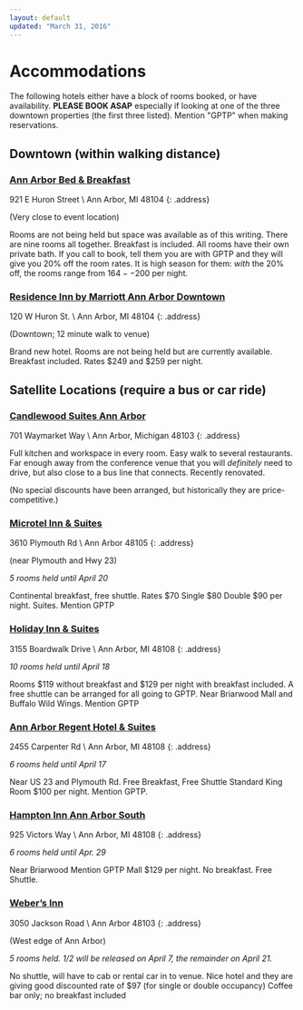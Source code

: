 ```yaml
---
layout: default
updated: "March 31, 2016"
---
```

# Accommodations

The following hotels either have a block of rooms booked, or have availability. **PLEASE BOOK ASAP** especially if looking at one of the three downtown properties (the first three listed). Mention "GPTP" when making reservations.


## Downtown (within walking distance)

### [Ann Arbor Bed & Breakfast](http://annarborbedandbreakfast.com)

921 E Huron Street \\
Ann Arbor, MI 48104
{: .address}

(Very close to event location)

Rooms are not being held but space was available as of this writing. There are nine rooms all together. Breakfast is included. All rooms have their own private bath. If you call to book, tell them you are with GPTP and they will give you 20% off the room rates. It is high season for them: _with_ the 20% off, the rooms range from $164--$200 per night.

### [Residence Inn by Marriott Ann Arbor Downtown](http://www.marriott.com/hotels/travel/arbdt-residence-inn-ann-arbor-downtown)

120 W Huron St. \\
Ann Arbor, MI 48104
{: .address}

(Downtown; 12 minute walk to venue)

Brand new hotel. Rooms are not being held but are currently available. Breakfast included. Rates $249 and $259 per night.

## Satellite Locations (require a bus or car ride)

### [Candlewood Suites Ann Arbor](http://www.ihg.com/candlewood/hotels/us/en/ann-arbor/dttaa/hoteldetail)

701 Waymarket Way \\
Ann Arbor, Michigan 48103
{: .address}

Full kitchen and workspace in every room. Easy walk to several restaurants. Far enough away from the conference venue that you will _definitely_ need to drive, but also close to a bus line that connects. Recently renovated.

(No special discounts have been arranged, but historically they are price-competitive.)

### [Microtel Inn & Suites](http://microtelinn.com)

3610 Plymouth Rd \\
Ann Arbor 48105
{: .address}

(near Plymouth and Hwy 23)

_5 rooms held until April 20_

Continental breakfast, free shuttle. Rates $70 Single $80 Double $90 per night. Suites. Mention GPTP

### [Holiday Inn & Suites](http://www.ihg.com/holidayinn/hotels/us/en/ann-arbor/arbep/hoteldetail)

3155 Boardwalk Drive \\
Ann Arbor, MI 48108
{: .address}

_10 rooms held until April 18_

Rooms $119 without breakfast and $129 per night with breakfast included. A free shuttle can be arranged for all going to GPTP. Near Briarwood Mall and Buffalo Wild Wings. Mention GPTP

### [Ann Arbor Regent Hotel & Suites](http://www.annarborregent.com)

2455 Carpenter Rd \\
Ann Arbor, MI 48108
{: .address}

_6 rooms held until April 17_

Near US 23 and Plymouth Rd. Free Breakfast, Free Shuttle Standard King Room $100 per night. Mention GPTP.

### [Hampton Inn Ann Arbor South](http://www.annarborsouth.hamptoninn.com)

925 Victors Way \\
Ann Arbor, MI 48108
{: .address}

_6 rooms held until Apr. 29_

Near Briarwood Mention GPTP Mall $129 per night. No breakfast. Free Shuttle.

### [Weber’s Inn](http://www.webersinn.com) 

3050 Jackson Road \\
Ann Arbor 48103
{: .address}

(West edge of Ann Arbor)

_5 rooms held. 1/2 will be released on April 7, the remainder on April 21._

No shuttle, will have to cab or rental car in to venue. Nice hotel and they are giving good discounted rate of $97 (for single or double occupancy) Coffee bar only; no breakfast included
